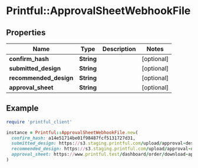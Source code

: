 # Printful::ApprovalSheetWebhookFile

## Properties

| Name | Type | Description | Notes |
| ---- | ---- | ----------- | ----- |
| **confirm_hash** | **String** |  | [optional] |
| **submitted_design** | **String** |  | [optional] |
| **recommended_design** | **String** |  | [optional] |
| **approval_sheet** | **String** |  | [optional] |

## Example

```ruby
require 'printful_client'

instance = Printful::ApprovalSheetWebhookFile.new(
  confirm_hash: a14e51714be01f98487fcf5131727d31,
  submitted_design: https://s3.staging.printful.com/upload/approval-design/ae/ae7b3d3e965c238b3e5c1a4e15696f07_l,
  recommended_design: https://s3.staging.printful.com/upload/approval-design/aa/aaf9e1c6b32cb7a2c04d2746108d4124_l,
  approval_sheet: https://www.printful.test/dashboard/order/download-approval-sheet-pdf?confirmationHash&#x3D;13aa35854bfc67a85b7ce231aef2ae8
)
```

